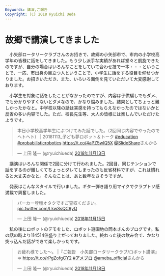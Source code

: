 ```yaml
---
Keywords: 講演,ご報告
Copyright: (C) 2018 Ryuichi Ueda
---
```


# 故郷で講演してきました

　小矢部ロータリークラブさんのお招きで、故郷の小矢部市で、市内の小学校高学年の皆様に話をしてきました。もう少し派手な実績があれば堂々と凱旋できたのですが、自分の場合はいろんなことをしていて合わせ技で一本・・・ということで、一応、市出身の目立つ人ということで、小学生に話をする役目を仰せつかりました。お招きいただき、また、いろいろ面倒を見ていただいて大変感謝しております。

　小学生を対象に話をしたことがなかったのですが、内容は子供騙しでもダメ、でも分かりやすくないとダメなので、かなり悩みました。結果としてちょっと難しかったかなと。中学校以降の話は実感を持ってもらえなかったのではないかと反省の多い内容でした。ただ、校長先生等、大人の皆様には楽しんでいただけたようです。

<blockquote class="twitter-tweet" data-lang="ja"><p lang="ja" dir="ltr">本日小学校高学年生にぶつけてみた話でした。（2回同じ内容でやったのでヘトヘト） | 20181113_子ども夢ロボット＆トーク <a href="https://twitter.com/hashtag/education?src=hash&amp;ref_src=twsrc%5Etfw">#education</a> <a href="https://twitter.com/hashtag/probabilisticrobotics?src=hash&amp;ref_src=twsrc%5Etfw">#probabilisticrobotics</a> <a href="https://t.co/4aPZ5wlQ5X">https://t.co/4aPZ5wlQ5X</a> <a href="https://twitter.com/SlideShare?ref_src=twsrc%5Etfw">@SlideShare</a>さんから</p>&mdash; 上田 隆一 (@ryuichiueda) <a href="https://twitter.com/ryuichiueda/status/1062238971244118016?ref_src=twsrc%5Etfw">2018年11月13日</a></blockquote>
<script async src="https://platform.twitter.com/widgets.js" charset="utf-8"></script>


　講演はいろんな関係で2回に分けて行われました。2回目、同じテンションで話をするのが難しくてちょっとダレてしまったのも反省材料ですが、これは慣れると大丈夫かなと。そんなことは、あと数年なさそうですが。

　発表はこんなスタイルで行いました。ギター弾き語り用マイクでクラプトソ感満載で興奮しました。

<blockquote class="twitter-tweet" data-lang="ja"><p lang="ja" dir="ltr">パーカー登壇オタクですご査収ください。 <a href="https://t.co/LkwSsQC9yQ">pic.twitter.com/LkwSsQC9yQ</a></p>&mdash; 上田 隆一 (@ryuichiueda) <a href="https://twitter.com/ryuichiueda/status/1063029083607490561?ref_src=twsrc%5Etfw">2018年11月15日</a></blockquote>
<script async src="https://platform.twitter.com/widgets.js" charset="utf-8"></script>


　私の後にロボットのデモをした、ロボット遊園地の岡本さんのブログです。私の話の時より114514倍盛り上がっておりました。終わった後の飲み会で、かなり突っ込んだ話ができて楽しかったです。

<blockquote class="twitter-tweet" data-lang="ja"><p lang="ja" dir="ltr">お疲れ様でした〜。 |『ご報告　小矢部ロータリークラブ/ロボット講演』<br>⇒ <a href="https://t.co/rPgZofgCY2">https://t.co/rPgZofgCY2</a> <a href="https://twitter.com/hashtag/%E3%82%A2%E3%83%A1%E3%83%96%E3%83%AD?src=hash&amp;ref_src=twsrc%5Etfw">#アメブロ</a> <a href="https://twitter.com/ameba_official?ref_src=twsrc%5Etfw">@ameba_official</a>さんから</p>&mdash; 上田 隆一 (@ryuichiueda) <a href="https://twitter.com/ryuichiueda/status/1064042645746380801?ref_src=twsrc%5Etfw">2018年11月18日</a></blockquote>

